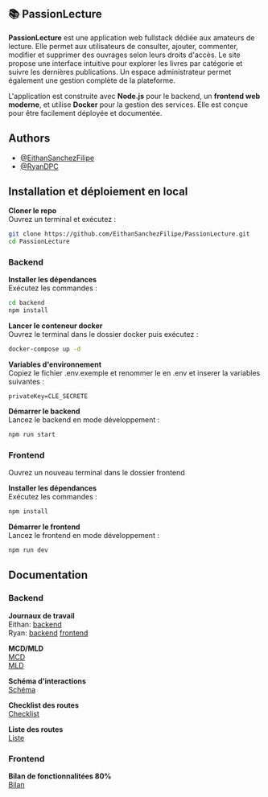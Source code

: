 ## 📚 PassionLecture

**PassionLecture** est une application web fullstack dédiée aux amateurs de lecture. Elle permet aux utilisateurs de consulter, ajouter, commenter, modifier et supprimer des ouvrages selon leurs droits d'accès. Le site propose une interface intuitive pour explorer les livres par catégorie et suivre les dernières publications. Un espace administrateur permet également une gestion complète de la plateforme.

L'application est construite avec **Node.js** pour le backend, un **frontend web moderne**, et utilise **Docker** pour la gestion des services. Elle est conçue pour être facilement déployée et documentée.

## Authors

- [@EithanSanchezFilipe](https://www.github.com/EithanSanchezFilipe)
- [@RyanDPC](https://www.github.com/RyanDPC)


## Installation et déploiement en local

**Cloner le repo**  
Ouvrez un terminal et exécutez :

```sh
git clone https://github.com/EithanSanchezFilipe/PassionLecture.git
cd PassionLecture
```
### Backend

**Installer les dépendances**  
   Exécutez les commandes :
   ```sh
   cd backend
   npm install
```
   **Lancer le conteneur docker**  
   Ouvrez le terminal dans le dossier docker puis exécutez :
   ```sh
   docker-compose up -d
   ```
   **Variables d'environnement**  
   Copiez le fichier .env.exemple et renommer le en .env et inserer la variables suivantes :
   ```
   privateKey=CLE_SECRETE
   ```

   **Démarrer le backend**  
   Lancez le backend en mode développement :
   ```sh
   npm run start
   ```

   ### Frontend
   Ouvrez un nouveau terminal dans le dossier frontend
   
   **Installer les dépendances**  
   Exécutez les commandes :
   ```sh
   npm install
```
   **Démarrer le frontend**  
   Lancez le frontend en mode développement :
   ```sh
   npm run dev
   ```
## Documentation

### Backend 
**Journaux de travail**  
Eithan: [backend](https://eduvaud-my.sharepoint.com/:x:/g/personal/pa78gum_eduvaud_ch/EXyTaG0eWktAltjx45jCM6sBtY5Tc4lE-WQMA7lrDXvYRw?e=YTKTRd)  
Ryan: [backend](https://eduvaud-my.sharepoint.com/:x:/g/personal/pa70iyc_eduvaud_ch/EatkGd8gbgJEvDbWn2eamcIBSZ9HPzXZIbhsjyqWFnkxqw?e=EX442t)
      [frontend](https://eduvaud-my.sharepoint.com/:x:/g/personal/pa70iyc_eduvaud_ch/EU7B2LwpNp9Ej0IDH7o7xTkB3yu-vN163RtLW6-LEcyBow?e=eM97Bk)

**MCD/MLD**  
   [MCD](https://github.com/EithanSanchezFilipe/PassionLecture/blob/main/app/backend/db/MCD.png)  
   [MLD](https://github.com/EithanSanchezFilipe/PassionLecture/blob/main/app/backend/db/MLD.png)


**Schéma d'interactions**  
   [Schéma](https://github.com/EithanSanchezFilipe/PassionLecture/blob/main/app/backend/doc/Schema-interaction.png)

   **Checklist des routes**  
   [Checklist](https://github.com/EithanSanchezFilipe/PassionLecture/blob/main/app/backend/doc/CheckListRoutes.png)

   **Liste des routes**  
   [Liste](https://github.com/EithanSanchezFilipe/PassionLecture/blob/main/app/backend/doc/routes.md)

   ### Frontend

   **Bilan de fonctionnalitées 80%**  
    [Bilan](https://github.com/EithanSanchezFilipe/PassionLecture/blob/main/frontend/bilanfonc80%25.md)
